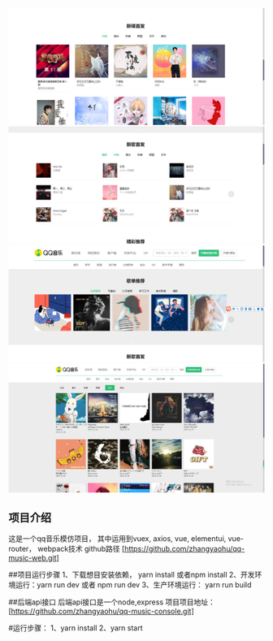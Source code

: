 ![新碟首发](https://github.com/zhangyaohu/qq-music-web/blob/master/src/views/images/qq.01.png)
![新歌首发](https://github.com/zhangyaohu/qq-music-web/blob/master/src/views/images/qq.02.png)
![歌单推荐](https://github.com/zhangyaohu/qq-music-web/blob/master/src/views/images/qq.03.png)
![新碟](https://github.com/zhangyaohu/qq-music-web/blob/master/src/views/images/qq.04.png)
## 项目介绍
这是一个qq音乐模仿项目， 其中运用到vuex, axios, vue, elementui, vue-router， webpack技术
github路径 [https://github.com/zhangyaohu/qq-music-web.git]

##项目运行步骤
1、下载想目安装依赖， yarn install 或者npm install
2、开发环境运行：yarn run dev 或者 npm run dev
3、生产环境运行： yarn run build

##后端api接口
后端api接口是一个node,express
项目项目地址：[https://github.com/zhangyaohu/qq-music-console.git]

#运行步骤：
1、yarn install
2、yarn start

